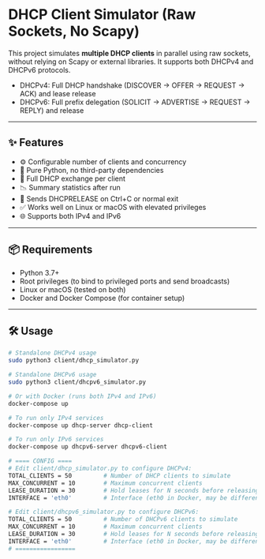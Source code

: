 # DHCP Client Simulator (Raw Sockets, No Scapy)

This project simulates **multiple DHCP clients** in parallel using raw sockets, without relying on Scapy or external libraries. It supports both DHCPv4 and DHCPv6 protocols.

* DHCPv4: Full DHCP handshake (DISCOVER → OFFER → REQUEST → ACK) and lease release
* DHCPv6: Full prefix delegation (SOLICIT → ADVERTISE → REQUEST → REPLY) and release

---

## ✨ Features

- ⚙️ Configurable number of clients and concurrency
- 🚀 Pure Python, no third-party dependencies
- 🔁 Full DHCP exchange per client
- 📉 Summary statistics after run
- 🧹 Sends DHCPRELEASE on Ctrl+C or normal exit
- ✅ Works well on Linux or macOS with elevated privileges
- 🌐 Supports both IPv4 and IPv6

---

## 📦 Requirements

- Python 3.7+
- Root privileges (to bind to privileged ports and send broadcasts)
- Linux or macOS (tested on both)
- Docker and Docker Compose (for container setup)

---

## 🛠️ Usage

```bash
# Standalone DHCPv4 usage
sudo python3 client/dhcp_simulator.py

# Standalone DHCPv6 usage
sudo python3 client/dhcpv6_simulator.py

# Or with Docker (runs both IPv4 and IPv6)
docker-compose up

# To run only IPv4 services
docker-compose up dhcp-server dhcp-client

# To run only IPv6 services
docker-compose up dhcpv6-server dhcpv6-client

# ==== CONFIG ====
# Edit client/dhcp_simulator.py to configure DHCPv4:
TOTAL_CLIENTS = 50         # Number of DHCP clients to simulate
MAX_CONCURRENT = 10        # Maximum concurrent clients
LEASE_DURATION = 30        # Hold leases for N seconds before releasing
INTERFACE = 'eth0'         # Interface (eth0 in Docker, may be different on host)

# Edit client/dhcpv6_simulator.py to configure DHCPv6:
TOTAL_CLIENTS = 50         # Number of DHCPv6 clients to simulate
MAX_CONCURRENT = 10        # Maximum concurrent clients
LEASE_DURATION = 30        # Hold leases for N seconds before releasing
INTERFACE = 'eth0'         # Interface (eth0 in Docker, may be different on host)
# =================
```
